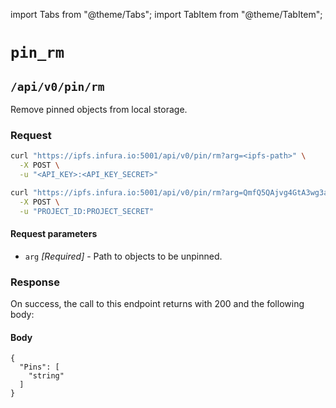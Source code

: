 import Tabs from "@theme/Tabs";
import TabItem from "@theme/TabItem";

# `pin_rm`

## `/api/v0/pin/rm`

Remove pinned objects from local storage.

### Request

<Tabs>
  <TabItem value="Syntax" label="Syntax" default>

```bash
curl "https://ipfs.infura.io:5001/api/v0/pin/rm?arg=<ipfs-path>" \
  -X POST \
  -u "<API_KEY>:<API_KEY_SECRET>"
```

  </TabItem>
  <TabItem value="Example" label="Example" >

```bash
curl "https://ipfs.infura.io:5001/api/v0/pin/rm?arg=QmfQ5QAjvg4GtA3wg3adpnDJug8ktA1BxurVqBD8rtgVjM" \
  -X POST \
  -u "PROJECT_ID:PROJECT_SECRET"
```

  </TabItem>
</Tabs>

#### Request parameters

- `arg` _\[Required]_ - Path to objects to be unpinned.

### Response

On success, the call to this endpoint returns with 200 and the following body:

#### Body

```
{
  "Pins": [
    "string"
  ]
}
```
